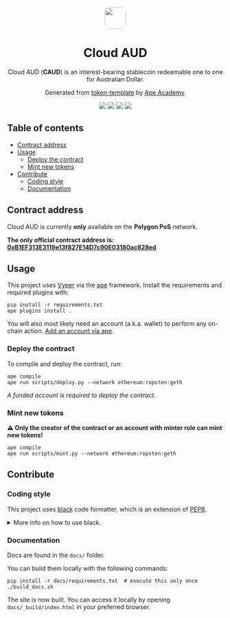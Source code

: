 <div align="center">
  <img src="https://github.com/CloudfloatAU/cloud-aud/raw/main/cloudfloat.png" style="height: 50px; width: 50px; border-radius: 10px; margin-top: 20px;">
  <h1>Cloud AUD</h1>
  <p>Cloud AUD (<b>CAUD</b>) is an interest-bearing stablecoin redeemable one to one for Australian Dollar.</p>
  <p>Generated from <a href="https://github.com/ApeAcademy/token-template">token-template</a> by <a href="https://academy.apeworx.io">Ape Academy</a>.</p>
</div>

<div align="center">
  <a href="https://github.com/psf/black"><img src="https://img.shields.io/badge/code%20style-black-000000.svg"></a>
  <a href="https://github.com/CloudfloatAU/cloud-aud/actions/workflows/lint.yml"><img src="https://github.com/CloudfloatAU/cloud-aud/actions/workflows/lint.yml/badge.svg"></a>
  <a href="https://github.com/CloudfloatAU/cloud-aud/actions/workflows/test.yaml"><img src="https://github.com/CloudfloatAU/cloud-aud/actions/workflows/test.yaml/badge.svg"></a>
  <a href="https://github.com/CloudfloatAU/cloud-aud/actions/workflows/docs.yml"><img src="https://github.com/CloudfloatAU/cloud-aud/actions/workflows/docs.yml/badge.svg"></a>
</div>


## Table of contents

- [Contract address](#contract-address)
- [Usage](#usage)
  - [Deploy the contract](#deploy-the-contract)
  - [Mint new tokens](#mint-new-tokens)
- [Contribute](#contribute)
  - [Coding style](#coding-style)
  - [Documentation](#documentation)


## Contract address

Cloud AUD is currently **only** available on the **Polygon PoS** network.

**The only official contract address is: [0xB1EF313E3119e13f827E14D7c90E03180ac828ed](https://polygonscan.com/token/0xb1ef313e3119e13f827e14d7c90e03180ac828ed)**


## Usage

This project uses [Vyper](https://vyper.readthedocs.io/en/stable/) via the
[ape](https://github.com/apeWorX/ape) framework. Install the requirements and required
plugins with:

```shell
pip install -r requirements.txt
ape plugins install .
```

You will also most likely need an account (a.k.a. wallet) to perform any on-chain
action.
[Add an account via ape](https://docs.apeworx.io/ape/stable/userguides/accounts.html).


### Deploy the contract

To compile and deploy the contract, run:

```shell
ape compile
ape run scripts/deploy.py --network ethereum:ropsten:geth
```

*A funded account is required to deploy the contract.*


### Mint new tokens

**⚠️ Only the creator of the contract or an account with minter role can mint new
tokens!**

```shell
ape compile
ape run scripts/mint.py --network ethereum:ropsten:geth
```


## Contribute

### Coding style

This project uses [black](https://github.com/psf/black) code formatter, which is an
extension of [PEP8](https://peps.python.org/pep-0008/).

<details>
<summary>More info on how to use black.</summary>

```shell
# To automatically format your code, do the following:
# install black if you haven't already
pip install black

# format every Python file in the current working directory
black .

# or format a single file
black file.py
```
</details>

### Documentation

Docs are found in the `docs/` folder.

You can build them locally with the following commands:

```shell
pip install -r docs/requirements.txt  # execute this only once
./build_docs.sh
```

The site is now built. You can access it locally by opening `docs/_build/index.html` in
your preferred browser.
